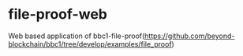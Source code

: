 # file-proof-web
Web based application of bbc1-file-proof(https://github.com/beyond-blockchain/bbc1/tree/develop/examples/file_proof)

